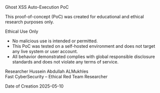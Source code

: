 Ghost XSS Auto-Execution PoC

This proof-of-concept (PoC) was created for educational and ethical research purposes only.

 Ethical Use Only

- No malicious use is intended or permitted.
- This PoC was tested on a self-hosted environment and does  not target any live system or user account.
- All behavior demonstrated complies with global responsible disclosure standards and does not violate any terms of service.

 Researcher
Hussein Abdullah ALMukhles  
Fast CyberSecurity – Ethical Red Team Researcher

 Date of Creation
2025-05-10

